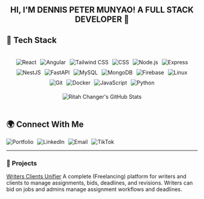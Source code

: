<div style="text-align:center;">
  <h2 style="text-align:center;">HI, I'M DENNIS PETER MUNYAO! A FULL STACK DEVELOPER 👋 </h2>
</div>

## 🔧 Tech Stack

<div style="max-width: 1200px; margin: 0 auto; padding: 20px; display: flex; flex-direction: column; gap: 20px; align-items: center;">
  
  <div style="display: flex; flex-wrap: wrap; gap: 10px; justify-content: center;">
    <img src="https://img.shields.io/badge/React-20232A?style=for-the-badge&logo=react&logoColor=61DAFB" alt="React">
    <img src="https://img.shields.io/badge/Angular-DD0031?style=for-the-badge&logo=angular&logoColor=white" alt="Angular">
    <img src="https://img.shields.io/badge/Tailwind%20CSS-06B6D4?style=for-the-badge&logo=tailwind-css&logoColor=white" alt="Tailwind CSS">
    <img src="https://img.shields.io/badge/CSS-1572B6?style=for-the-badge&logo=css3&logoColor=white" alt="CSS">
    <img src="https://img.shields.io/badge/Node.js-339933?style=for-the-badge&logo=nodedotjs&logoColor=white" alt="Node.js">
    <img src="https://img.shields.io/badge/Express-000000?style=for-the-badge&logo=express&logoColor=white" alt="Express">
    <img src="https://img.shields.io/badge/NestJS-E0234E?style=for-the-badge&logo=nestjs&logoColor=white" alt="NestJS">
    <img src="https://img.shields.io/badge/FastAPI-009688?style=for-the-badge&logo=fastapi&logoColor=white" alt="FastAPI">
    <img src="https://img.shields.io/badge/MySQL-4479A1?style=for-the-badge&logo=mysql&logoColor=white" alt="MySQL">
    <img src="https://img.shields.io/badge/MongoDB-4EA94B?style=for-the-badge&logo=mongodb&logoColor=white" alt="MongoDB">
    <img src="https://img.shields.io/badge/Firebase-FFCA28?style=for-the-badge&logo=firebase&logoColor=white" alt="Firebase">
    <img src="https://img.shields.io/badge/Linux-FCC624?style=for-the-badge&logo=linux&logoColor=black" alt="Linux">
    <img src="https://img.shields.io/badge/Git-F05032?style=for-the-badge&logo=git&logoColor=white" alt="Git">
    <img src="https://img.shields.io/badge/Docker-2496ED?style=for-the-badge&logo=docker&logoColor=white" alt="Docker">
    <img src="https://img.shields.io/badge/JavaScript-F7DF1E?style=for-the-badge&logo=javascript&logoColor=black" alt="JavaScript">
    <img src="https://img.shields.io/badge/Python-3776AB?style=for-the-badge&logo=python&logoColor=white" alt="Python">
  </div>

 
  <div style="width: 100%; text-align: center;">
    <img src="https://github-readme-stats.vercel.app/api?username=ritahchanger&show_icons=true&theme=radical" style="max-width: 100%; height: auto;" alt="Ritah Changer's GitHub Stats">
  </div>
</div>

## 🌍 Connect With Me
<div style="display: flex; gap: 10px;">
    <a href="https://codewithmunyao.vercel.app" target="_blank" style="all: unset; cursor: pointer;">
        <img src="https://img.shields.io/badge/Portfolio-000000?style=for-the-badge&logo=vercel&logoColor=white" alt="Portfolio">
    </a>
    <a href="https://www.linkedin.com/in/dennis-peter-76275a2a0/" target="_blank" style="all: unset; cursor: pointer;">
        <img src="https://img.shields.io/badge/LinkedIn-0077B5?style=for-the-badge&logo=linkedin&logoColor=white" alt="LinkedIn">
    </a>
    <a href="mailto:peterdennis573@gmail.com" style="all: unset; cursor: pointer;">
        <img src="https://img.shields.io/badge/Gmail-D14836?style=for-the-badge&logo=gmail&logoColor=white" alt="Email">
    </a>
    <a href="https://www.tiktok.com/@ritahchanger" target="_blank" style="all: unset; cursor: pointer;">
        <img src="https://img.shields.io/badge/TikTok-000000?style=for-the-badge&logo=tiktok&logoColor=white" alt="TikTok">
    </a>
</div>

---

### 💼 Projects ###

[Writers Clients Unifier](https://bmwriters.com/)
A complete (Freelancing) platform for writers and clients to manage assignments, bids, deadlines, and revisions. Writers can bid on jobs and admins manage assignment workflows and deadlines. 



